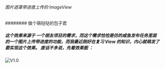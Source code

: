 ###### 图片遮罩带进度上传的 ImageView
######## 做个萌哒哒的包子君

##### 这个效果来源于 一个朋友项目的需求，而这个需求恰恰是仿的咸鱼发布任务里面的一个图片上传带进度的功能，而我最近刚好在复习 View 的知识，内心就萌发了要实现这个效果。 废话不多说，先看效果图 ：
![V1.0](https://github.com/shuangqingfeng/maskingProgress/raw/master/screen/maskingProgress.gif)
  
